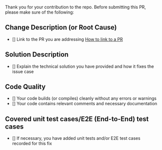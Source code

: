 Thank you for your contribution to the repo. Before submitting this PR, please make sure of the following:

## Change Description (or Root Cause)
- [] Link to the PR you are addressing
[How to link to a PR](https://docs.github.com/en/issues/tracking-your-work-with-issues/linking-a-pull-request-to-an-issue)

## Solution Description
- [] Explain the technical solution you have provided and how it fixes the issue case

## Code Quality
- [] Your code builds (or compiles) cleanly without any errors or warnings
- [] Your code contains relevant comments and necessary documentation

## Covered unit test cases/E2E (End-to-End) test cases
- [] If necessary, you have added unit tests and/or E2E test cases recorded for this fix